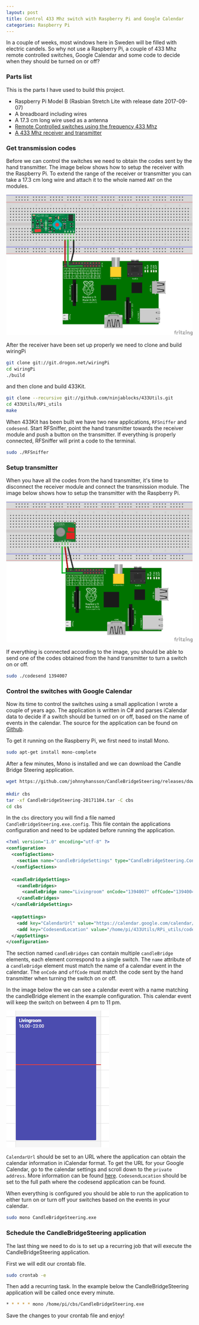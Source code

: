 ```yaml
---
layout: post
title: Control 433 Mhz switch with Raspberry Pi and Google Calendar
categories: Raspberry Pi
---
```


In a couple of weeks, most windows here in Sweden will be filled with electric candels.
So why not use a Raspberry Pi, a couple of 433 Mhz remote controlled switches, Google Calendar and some code to decide when they should be turned on or off?

### Parts list

This is the parts I have used to build this project.

* Raspberry Pi Model B (Rasbian Stretch Lite with release date 2017-09-07)
* A breadboard including wires
* A 17.3 cm long wire used as a antenna
* [Remote Controlled switches using the frequency 433 Mhz](https://www.kjell.com/se/sortiment/el-verktyg/smarta-hem/433-mhz/fjarrstrombrytare/utanpaliggande-brytare/luxorparts-fjarrstrombrytare-2000-w-3-pack-p50219)
* [A 433 Mhz receiver and transmitter](https://www.kjell.com/se/sortiment/el-verktyg/elektronik/fjarrstyrning/sandar-och-mottagarmodul-433-mhz-p88905)

### Get transmission codes

Before we can control the switches we need to obtain the codes sent by the hand transmitter. The image below shows how to setup the receiver with the Raspberry Pi.
To extend the range of the receiver or transmitter you can take a 17.3 cm long wire and attach it to the whole named `ANT` on the modules.

<img src="/images/control-433mhz-switch/receiver.png" />

After the receiver have been set up properly we need to clone and build wiringPi 

```bash
git clone git://git.drogon.net/wiringPi
cd wiringPi
./build
```

and then clone and build 433Kit.

```bash
git clone --recursive git://github.com/ninjablocks/433Utils.git
cd 433Utils/RPi_utils
make
```

When 433Kit has been built we have two new applications, `RFSniffer` and `codesend`. 
Start RFSniffer, point the hand transmitter towards the receiver module and push a button on the transmitter. If everything is properly connected, RFSniffer will print a code to the terminal.

```bash
sudo ./RFSniffer
```

### Setup transmitter

When you have all the codes from the hand transmitter, it's time to disconnect the receiver module and connect the transmission module. The image below shows how to setup the transmitter with the Raspberry Pi.

<img src="/images/control-433mhz-switch/transmitter.png" />

If everything is connected according to the image, you should be able to send one of the codes obtained from the hand transmitter to turn a switch on or off.

```bash
sudo ./codesend 1394007
```

### Control the switches with Google Calendar

Now its time to control the switches using a small application I wrote a couple of years ago. The application is written in C# and parses iCalendar data to decide if a switch should be turned on or off, based on the name of events in the calendar. The source for the application can be found on [Github](https://github.com/johnnyhansson/CandleBridgeSteering).

To get it running on the Raspberry Pi, we first need to install Mono.

```bash
sudo apt-get install mono-complete
```

After a few minutes, Mono is installed and we can download the Candle Bridge Steering application.

```bash
wget https://github.com/johnnyhansson/CandleBridgeSteering/releases/download/2017-11-04/CandleBridgeSteering-20171104.tar

mkdir cbs 
tar -xf CandleBridgeSteering-20171104.tar -C cbs
cd cbs
```

In the `cbs` directory you will find a file named `CandleBridgeSteering.exe.config`. This file contain the applications configuration and need to be updated before running the application. 

```xml
<?xml version="1.0" encoding="utf-8" ?>
<configuration>
  <configSections>
    <section name="candleBridgeSettings" type="CandleBridgeSteering.Configuration.CandleBridgeSection, CandleBridgeSteering" />
  </configSections>

  <candleBridgeSettings>
    <candleBridges>
      <candleBridge name="Livingroom" onCode="1394007" offCode="1394004" />
    </candleBridges>
  </candleBridgeSettings>
  
  <appSettings>
    <add key="CalendarUrl" value="https://calendar.google.com/calendar/ical/xxx/basic.ics" />
    <add key="CodesendLocation" value="/home/pi/433Utils/RPi_utils/codesend" />
  </appSettings>
</configuration>
```

The section named `candleBridges` can contain multiple `candleBridge` elements, each element correspond to a single switch. The `name` attribute of a `candleBridge` element must match the name of a calendar event in the calendar. The `onCode` and `offCode` must match the code sent by the hand transmitter when turning the switch on or off.

In the image below the we can see a calendar event with a name matching the candleBridge element in the example configuration. This calendar event will keep the switch on between 4 pm to 11 pm.

<img src="/images/control-433mhz-switch/calendar.png" />

`CalendarUrl` should be set to an URL where the application can obtain the calendar information in iCalendar format. To get the URL for your Google Calendar, go to the calendar settings and scroll down to the `private address`. More information can be found [here](https://support.google.com/calendar/answer/37648?hl=en). `CodesendLocation` should be set to the full path where the codesend application can be found.

When everything is configured you should be able to run the application to either turn on or turn off your switches based on the events in your calendar.

```bash
sudo mono CandleBridgeSteering.exe
```

### Schedule the CandleBridgeSteering application

The last thing we need to do is to set up a recurring job that will execute the CandleBridgeSteering application.

First we will edit our crontab file.

```bash
sudo crontab -e
```

Then add a recurring task. In the example below the CandleBridgeSteering application will be called once every minute.

```bash
* * * * * mono /home/pi/cbs/CandleBridgeSteering.exe
```

Save the changes to your crontab file and enjoy!